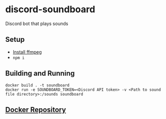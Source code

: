 # discord-soundboard
Discord bot that plays sounds

## Setup
- [Install ffmpeg](https://github.com/discordjs/discord.js/blob/master/docs/general/faq.md#how-do-i-install-ffmpeg)
- `npm i`

## Building and Running
```
docker build . -t soundboard
docker run -e SOUNDBOARD_TOKEN=<Discord API token> -v <Path to sound file directory>:/sounds soundboard
```

## [Docker Repository](https://hub.docker.com/r/jonnypugh/soundboard)
